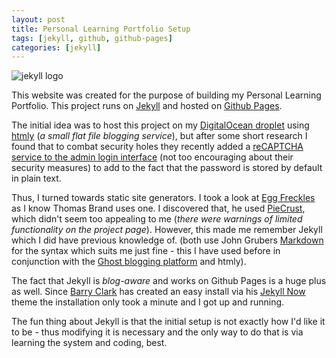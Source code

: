 ```yaml
---
layout: post
title: Personal Learning Portfolio Setup
tags: [jekyll, github, github-pages]
categories: [jekyll]
---
```


![jekyll logo](https://dl.dropboxusercontent.com/u/259275/blog/images/jekyll-logo-transparent.png)

This website was created for the purpose of building my Personal Learning Portfolio. This project runs on [Jekyll](http://jekyllrb.com/) and hosted on [Github Pages](https://pages.github.com/).

The initial idea was to host this project on my [DigitalOcean droplet](http://www.muranddesign.com/) using [htmly](https://www.htmly.com/) (*a small flat file blogging service*), but after some short research I found that to combat security holes they recently added a [reCAPTCHA service to the admin login interface](https://www.htmly.com/2014/12/htmly-version-24-security) (not too encouraging about their security measures) to add to the fact that the password is stored by default in plain text. 

Thus, I turned towards static site generators. I took a look at [Egg Freckles](http://eggfreckles.net/) as I know Thomas Brand uses one. I discovered that, he used [PieCrust](http://bolt80.com/piecrust/), which didn't seem too appealing to me (*there were warnings of limited functionality on the project page*). However, this made me remember Jekyll which I did have previous knowledge of. (both use John Grubers [Markdown](http://daringfireball.net/projects/markdown/) for the syntax which suits me just fine - this I have used before in conjunction with the [Ghost blogging platform](https://ghost.org/) and htmly). 

The fact that Jekyll is *blog-aware* and works on Github Pages is a huge plus as well. Since [Barry Clark](http://www.barryclark.co/) has created an easy install via his [Jekyll Now](https://github.com/barryclark/jekyll-now) theme the installation only took a minute and I got up and running.

The fun thing about Jekyll is that the initial setup is not exactly how I'd like it to be - thus modifying it is necessary and the only way to do that is via learning the system and coding, best.